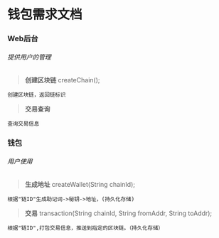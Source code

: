 # **钱包需求文档**

###  Web后台
###### 提供用户的管理

> **创建区块链**
createChain();

	创建区块链，返回链标识
> **交易查询**

	查询交易信息



###  钱包
###### 用户使用
> **生成地址**
createWallet(String chainId);

	根据"链ID"生成助记词->秘钥->地址，(持久化存储)
	
> **交易**
transaction(String chainId, String fromAddr, String toAddr);

	根据"链ID",打包交易信息，推送到指定的区块链。（持久化存储）







